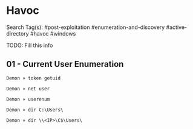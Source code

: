 # Havoc

Search Tag(s): #post-exploitation #enumeration-and-discovery #active-directory #havoc #windows

TODO: Fill this info

## 01 - Current User Enumeration

```
Demon » token getuid
```


```
Demon » net user

Demon » userenum

Demon » dir C:\Users\

Demon » dir \\<IP>\C$\Users\
```